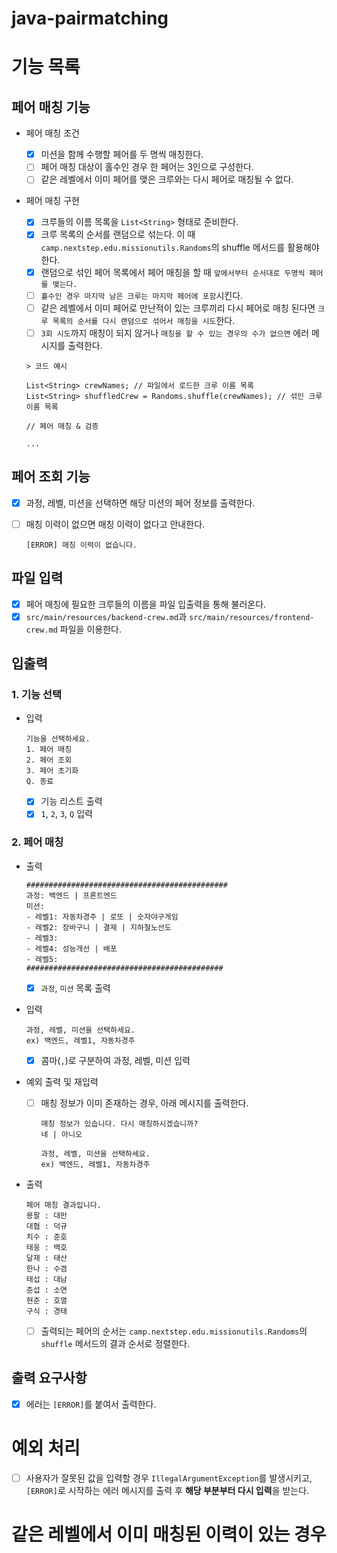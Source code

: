 # java-pairmatching

# 기능 목록

## 페어 매칭 기능

- 페어 매칭 조건

  - [x] 미션을 함께 수행할 페어를 두 명씩 매칭한다.
  - [ ] 페어 매칭 대상이 홀수인 경우 한 페어는 3인으로 구성한다.
  - [ ] 같은 레벨에서 이미 페어를 맺은 크루와는 다시 페어로 매칭될 수 없다.

- 페어 매칭 구현

  - [x] 크루들의 이름 목록을 `List<String>` 형태로 준비한다.
  - [x] 크루 목록의 순서를 랜덤으로 섞는다. 이 때 `camp.nextstep.edu.missionutils.Randoms`의 shuffle 메서드를 활용해야 한다.
  - [x] 랜덤으로 섞인 페어 목록에서 페어 매칭을 할 때 `앞에서부터 순서대로 두명씩 페어를 맺는다.`
  - [ ] `홀수인 경우 마지막 남은 크루는 마지막 페어에 포함`시킨다.
  - [ ] 같은 레벨에서 이미 페어로 만난적이 있는 크루끼리 다시 페어로 매칭 된다면 `크루 목록의 순서를 다시 랜덤으로 섞어서 매칭을 시도`한다.
  - [ ] `3회 시도`까지 매칭이 되지 않거나 `매칭을 할 수 있는 경우의 수가 없으면` 에러 메시지를 출력한다.

  ```
  > 코드 예시

  List<String> crewNames; // 파일에서 로드한 크루 이름 목록
  List<String> shuffledCrew = Randoms.shuffle(crewNames); // 섞인 크루 이름 목록

  // 페어 매칭 & 검증

  ...
  ```

## 페어 조회 기능

- [x] 과정, 레벨, 미션을 선택하면 해당 미션의 페어 정보를 출력한다.
- [ ] 매칭 이력이 없으면 매칭 이력이 없다고 안내한다.

  ```
  [ERROR] 매칭 이력이 없습니다.
  ```

## 파일 입력

- [x] 페어 매칭에 필요한 크루들의 이름을 파일 입출력을 통해 불러온다.
- [x] `src/main/resources/backend-crew.md`과 `src/main/resources/frontend-crew.md` 파일을 이용한다.

## 입출력

### 1. 기능 선택

- 입력

  ```
  기능을 선택하세요.
  1. 페어 매칭
  2. 페어 조회
  3. 페어 초기화
  Q. 종료
  ```

  - [x] 기능 리스트 출력
  - [x] `1`, `2`, `3`, `Q` 입력

### 2. 페어 매칭

- 출력

  ```
  #############################################
  과정: 백엔드 | 프론트엔드
  미션:
  - 레벨1: 자동차경주 | 로또 | 숫자야구게임
  - 레벨2: 장바구니 | 결제 | 지하철노선도
  - 레벨3:
  - 레벨4: 성능개선 | 배포
  - 레벨5:
  ############################################
  ```

  - [x] `과정`, `미션` 목록 출력

- 입력

  ```
  과정, 레벨, 미션을 선택하세요.
  ex) 백엔드, 레벨1, 자동차경주
  ```

  - [x] 콤마(`,`)로 구분하여 과정, 레벨, 미션 입력

- 예외 출력 및 재입력

  - [ ] 매칭 정보가 이미 존재하는 경우, 아래 메시지를 출력한다.

    ```
    매칭 정보가 있습니다. 다시 매칭하시겠습니까?
    네 | 아니오
    ```

    ```
    과정, 레벨, 미션을 선택하세요.
    ex) 백엔드, 레벨1, 자동차경주
    ```

- 출력

  ```
  페어 매칭 결과입니다.
  용팔 : 대만
  대협 : 덕규
  치수 : 준호
  태웅 : 백호
  달재 : 태산
  한나 : 수겸
  태섭 : 대남
  준섭 : 소연
  현준 : 호열
  구식 : 경태
  ```

  - [ ] 출력되는 페어의 순서는 `camp.nextstep.edu.missionutils.Randoms`의 `shuffle` 메서드의 결과 순서로 정렬한다.

## 출력 요구사항

- [x] 에러는 `[ERROR]`를 붙여서 출력한다.

# 예외 처리

- [ ] 사용자가 잘못된 값을 입력할 경우 `IllegalArgumentException`를 발생시키고, `[ERROR]`로 시작하는 에러 메시지를 출력 후 **해당 부분부터 다시 입력**을 받는다.

# 같은 레벨에서 이미 매칭된 이력이 있는 경우
